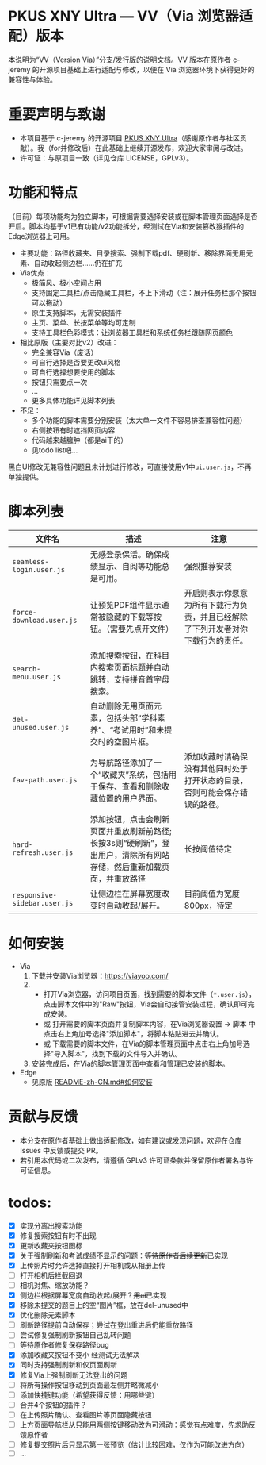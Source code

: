 # PKUS XNY Ultra — VV（Via 浏览器适配）版本

本说明为“VV（Version Via）”分支/发行版的说明文档。VV 版本在原作者 c-jeremy 的开源项目基础上进行适配与修改，以便在 Via 浏览器环境下获得更好的兼容性与体验。

# 重要声明与致谢

- 本项目基于 c-jeremy 的开源项目 [PKUS XNY Ultra](https://github.com/c-jeremy/pkus-xny-ultra)（感谢原作者与社区贡献）。我（for并修改后）在此基础上继续开源发布，欢迎大家审阅与改进。
- 许可证：与原项目一致（详见仓库 LICENSE，GPLv3）。

# 功能和特点

（目前）每项功能均为独立脚本，可根据需要选择安装或在脚本管理页面选择是否开启。脚本均基于v1已有功能/v2功能拆分，经测试在Via和安装篡改猴插件的Edge浏览器上可用。

- 主要功能：路径收藏夹、目录搜索、强制下载pdf、硬刷新、移除界面无用元素、自动收起侧边栏......仍在扩充
- Via优点：
    - 极简风、极小空间占用
    - 支持固定工具栏/点击隐藏工具栏，不上下滑动（注：展开任务栏那个按钮可以拖动）
    - 原生支持脚本，无需安装插件
    - 主页、菜单、长按菜单等均可定制
    - 支持工具栏色彩模式：让浏览器工具栏和系统任务栏跟随网页颜色
- 相比原版（主要对比v2）改进：
    - 完全兼容Via（废话）
    - 可自行选择是否要更改ui风格
    - 可自行选择想要使用的脚本
    - 按钮只需要点一次
    - ...
    - 更多具体功能详见脚本列表
- 不足：
    - 多个功能的脚本需要分别安装（太大单一文件不容易排查兼容性问题）
    - 右侧按钮有时遮挡网页内容
    - 代码越来越臃肿（都是ai干的）
    - 见todo list吧...

黑白UI修改无兼容性问题且未计划进行修改，可直接使用v1中`ui.user.js`，不再单独提供。

# 脚本列表

| 文件名                          | 描述                                                            | 注意                                                 |
|------------------------------|--------------------------------------------------------------|----------------------------------------------------|
| `seamless-login.user.js`     | 无感登录保活。确保成绩显示、自阅等功能总是可用。                                     | 强烈推荐安装                            |
| `force-download.user.js`     | 让预览PDF组件显示通常被隐藏的下载等按钮。（需要先点开文件）                             | 开启则表示你愿意为所有下载行为负责，并且已经解除了下列开发者对你下载行为的责任。           |
| `search-menu.user.js`        | 添加搜索按钮，在科目内搜索页面标题并自动跳转，支持拼音首字母搜索。                          |                       |
| `del-unused.user.js`         | 自动删除无用页面元素，包括头部“学科素养”、“考试用时”和未提交时的空图片框。         |                                                   |
| `fav-path.user.js`           | 为导航路径添加了一个“收藏夹”系统，包括用于保存、查看和删除收藏位置的用户界面。                      | 添加收藏时请确保没有其他同时处于打开状态的目录，否则可能会保存错误的路径。 |
| `hard-refresh.user.js`       | 添加按钮，点击会刷新页面并重放刷新前路径; 长按3s则“硬刷新”，登出用户，清除所有网站存储，然后重新加载页面，并重放路径 | 长按阈值待定                                             |
| `responsive-sidebar.user.js` | 让侧边栏在屏幕宽度改变时自动收起/展开。                                          | 目前阈值为宽度800px，待定                                    |

# 如何安装

- Via
    1. 下载并安装Via浏览器：https://viayoo.com/
    2.
        - 打开Via浏览器，访问项目页面，找到需要的脚本文件（`*.user.js`），点击脚本文件中的"Raw"按钮，Via会自动接管安装过程，确认即可完成安装。
        - 或 打开需要的脚本页面并复制脚本内容，在Via浏览器设置 -> 脚本 中点击右上角加号选择"添加脚本"，将脚本粘贴进去并确认。
        - 或 下载需要的脚本文件，在Via的脚本管理页面中点击右上角加号选择"导入脚本"，找到下载的文件导入并确认。
    3. 安装完成后，在Via的脚本管理页面中查看和管理已安装的脚本。
- Edge
    - 见原版 [README-zh-CN.md#如何安装](/README-zh-CN.md#如何安装)

# 贡献与反馈

- 本分支在原作者基础上做出适配修改，如有建议或发现问题，欢迎在仓库 Issues 中反馈或提交 PR。
- 若引用本代码或二次发布，请遵循 GPLv3 许可证条款并保留原作者署名与许可证信息。

# todos:

- [x] 实现分离出搜索功能
- [x] 修复搜索按钮有时不出现
- [x] 更新收藏夹按钮图标
- [x] 关于强制刷新和考试成绩不显示的问题：~~等待原作者后续更新~~已实现
- [x] 上传照片时允许选择直接打开相机或从相册上传
- [ ] 打开相机后拦截回退
- [ ] 相机对焦、缩放功能？
- [x] 侧边栏根据屏幕宽度自动收起/展开？~~用ai~~已实现
- [x] 移除未提交的题目上的空“图片”框，放在del-unused中
- [x] 优化删除元素脚本
- [ ] 刷新路径提前自动保存；尝试在登出重进后仍能重放路径
- [ ] 尝试修复强制刷新按钮自己乱转问题
- [ ] 等待原作者修复保存路径bug
- [x] ~~添加收藏夹按钮不变小~~ 经测试无法解决
- [x] 同时支持强制刷新和仅页面刷新
- [x] 修复Via上强制刷新无法登出的问题
- [ ] 将所有操作按钮移动到页面最左侧并略微减小
- [ ] 添加快捷键功能（希望获得反馈：用哪些键）
- [ ] 合并4个按钮的插件？
- [ ] 在上传照片确认、查看图片等页面隐藏按钮
- [ ] 上方页面导航栏从只能用两侧按键移动改为可滑动：感觉有点难度，先~~求助~~反馈原作者
- [ ] 修复提交照片后只显示第一张预览（估计比较困难，仅作为可能改进方向）
- [ ] ...
